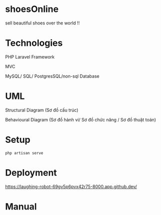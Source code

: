 # shoesOnline
sell beautiful shoes over the world !!

# Technologies

PHP Laravel Framework

MVC

MySQL/ SQL/ PostgresSQL/non-sql Database

# UML

Structural Diagram (Sơ đồ cấu trúc)

Behavioural Diagram (Sơ đồ hành vi/ Sơ đồ chức năng / Sơ đồ thuật toán)

# Setup

```
php artisan serve
```

# Deployment

https://laughing-robot-69gv5p6pvx42r75-8000.app.github.dev/

# Manual
